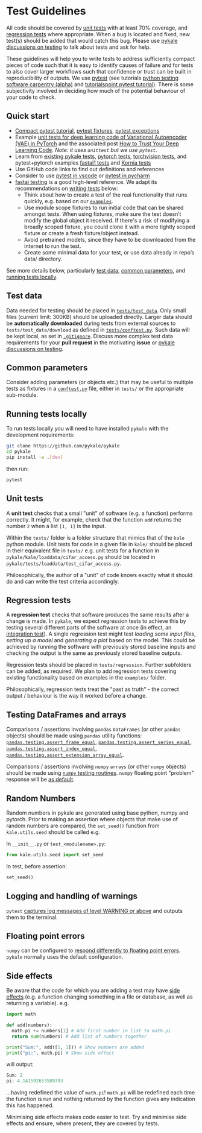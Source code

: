 # Test Guidelines

All code should be covered by [unit tests](https://carpentries-incubator.github.io/python-testing/04-units/index.html) with at least 70% coverage, and [regression tests](https://carpentries-incubator.github.io/python-testing/07-integration/index.html) where appropriate. When a bug is located and fixed, new test(s) should be added that would catch this bug. Please use [pykale discussions on testing](https://github.com/pykale/pykale/discussions/categories/testing) to talk about tests and ask for help.

These guidelines will help you to write tests to address sufficiently compact pieces of code such that it is easy to identify causes of failure and for tests to also cover larger workflows such that confidence or trust can be built in reproducibility of outputs. We use [pytest](https://docs.pytest.org/en/stable/) (see tutorials [python testing software carpentry (alpha)](https://carpentries-incubator.github.io/python-testing/) and [tutorialspoint pytest tutorial](https://www.tutorialspoint.com/pytest/pytest_tutorial.pdf)). There is some subjectivity involved in deciding how much of the potential behaviour of your code to check.

## Quick start

- [Compact pytest tutorial](https://www.tutorialspoint.com/pytest/pytest_tutorial.pdf), [pytest fixtures](https://docs.pytest.org/en/stable/fixture.html), [pytest exceptions](https://docs.pytest.org/en/stable/assert.html#assertions-about-expected-exceptions)
- Example [unit tests for deep learning code of Variational Autoencoder (VAE) in PyTorch](https://github.com/tilman151/unittest_dl) and the associated post [How to Trust Your Deep Learning Code](https://krokotsch.eu/cleancode/2020/08/11/Unit-Tests-for-Deep-Learning.html). *Note: it uses `unittest` but we use `pytest`*.
- Learn from [existing pykale tests](https://github.com/pykale/pykale/tree/main/tests), [pytorch tests](https://github.com/pytorch/pytorch/tree/master/test), [torchvision tests](https://github.com/pytorch/vision/tree/master/test), and pytest+pytorch examples [fastai1 tests](https://github.com/fastai/fastai1/tree/master/tests) and [Kornia tests](https://github.com/kornia/kornia/tree/master/test)
- Use GitHub code links to find out definitions and references
- Consider to use [pytest in vscode](https://code.visualstudio.com/docs/python/testing) or [pytest in pycharm](https://www.jetbrains.com/help/pycharm/pytest.html)
- [fastai testing](https://fastai1.fast.ai/dev/test.html) is a good high-level reference. We adapt its recommendations on [writing tests](https://fastai1.fast.ai/dev/test.html#writing-tests) below:
  - Think about how to create a test of the real functionality that runs quickly, e.g. based on our [`examples`](https://github.com/pykale/pykale/tree/main/examples).
  - Use module scope fixtures to run initial code that can be shared amongst tests. When using fixtures, make sure the test doesn’t modify the global object it received. If there's a risk of modifying a broadly scoped fixture, you could clone it with a more tightly scoped fixture or create a fresh fixture/object instead.
  - Avoid pretrained models, since they have to be downloaded from the internet to run the test.
  - Create some minimal data for your test, or use data already in repo’s data/ directory.

See more details below, particularly [test data](#test-data), [common parameters](#common-parameters), and [running tests locally](#running-tests-locally).

## Test data

Data needed for testing should be placed in [`tests/test_data`](https://github.com/pykale/pykale/tree/main/tests/test_data). Only small files (current limit: 300KB) should be uploaded directly. Larger data should be **automatically downloaded** during tests from external sources to `tests/test_data/download` as defined in [`tests/conftest.py`](https://github.com/pykale/pykale/blob/main/tests/conftest.py). Such data will be kept local, as set in [`.gitignore`](https://github.com/pykale/pykale/blob/main/.gitignore). Discuss more complex test data requirements for your **pull request** in the motivating **issue** or [pykale discussions on testing](https://github.com/pykale/pykale/discussions/categories/testing).

## Common parameters

Consider adding parameters (or objects etc.) that may be useful to multiple tests as fixtures in a [`conftest.py`](
https://docs.pytest.org/en/stable/fixture.html#conftest-py-sharing-fixtures-across-multiple-files) file, either in `tests/` or the appropriate sub-module.

## Running tests locally

To run tests locally you will need to have installed `pykale` with the development requirements:

```sh
git clone https://github.com/pykale/pykale
cd pykale
pip install -e .[dev]
```

then run:

```sh
pytest
```

## Unit tests

A **unit test** checks that a small "unit" of software (e.g. a function) performs correctly. It might, for example, check that the function `add` returns the number `2` when a list `[1, 1]` is the input.

Within the `tests/` folder is a folder structure that mimics that of the `kale` python module. Unit tests for code in a given file in `kale/` should be placed in their equivalent file in `tests/` e.g. unit tests for a function in `pykale/kale/loaddata/cifar_access.py` should be located in `pykale/tests/loaddata/test_cifar_access.py`.

Philosophically, the author of a "unit" of code knows exactly what it should do and can write the test criteria accordingly.

## Regression tests

A **regression test** checks that software produces the same results after a change is made. In `pykale`, we expect regression tests to achieve this by testing several different parts of the software at once (in effect, an [integration test](https://carpentries-incubator.github.io/python-testing/07-integration/index.html)). A single regression test might test *loading some input files*, *setting up a model* and *generating a plot* based on the model. This could be achieved by running the software with previously stored baseline inputs and checking the output is the same as previously stored baseline outputs.

Regression tests should be placed in `tests/regression`. Further subfolders can be added, as required. We plan to add regression tests covering existing functionality based on examples in the `examples/` folder.

Philosophically, regression tests treat the "past as truth" - the correct output / behaviour is the way it worked before a change.

## Testing DataFrames and arrays

Comparisons / assertions involving `pandas` `DataFrames` (or other `pandas` objects) should be made using `pandas` utility functions: [`pandas.testing.assert_frame_equal`](https://pandas.pydata.org/pandas-docs/stable/reference/api/pandas.testing.assert_frame_equal.html), [`pandas.testing.assert_series_equal`](https://pandas.pydata.org/pandas-docs/stable/reference/api/pandas.testing.assert_series_equal.html), [`pandas.testing.assert_index_equal`](https://pandas.pydata.org/pandas-docs/stable/reference/api/pandas.testing.assert_index_equal.html), [`pandas.testing.assert_extension_array_equal`](https://pandas.pydata.org/pandas-docs/stable/reference/api/pandas.testing.assert_extension_array_equal.html).

Comparisons / assertions involving `numpy` `arrays` (or other `numpy` objects) should be made using [`numpy` testing routines](https://numpy.org/doc/stable/reference/routines.testing.html). `numpy` floating point "problem" response will be [as default](https://numpy.org/doc/stable/reference/generated/numpy.seterr.html#numpy.seterr).

## Random Numbers

Random numbers in pykale are generated using base python, numpy and pytorch. Prior to making an assertion where objects that make use of random numbers are compared, the `set_seed()` function from `kale.utils.seed` should be called e.g.

In `__init__.py` or `test_<modulename>.py`:

```python
from kale.utils.seed import set_seed
```

In test, before assertion:

```python
set_seed()
```

## Logging and handling of warnings

`pytest` [captures log messages of level WARNING or above](https://docs.pytest.org/en/stable/logging.html) and outputs them to the terminal.

## Floating point errors

`numpy` can be configured to [respond differently to floating point errors](
https://numpy.org/doc/stable/reference/generated/numpy.seterr.html#numpy.seterr). `pykale` normally uses the default configuration.

## Side effects

Be aware that the code for which you are adding a test may have [side effects](https://en.wikipedia.org/wiki/Side_effect_(computer_science)) (e.g. a function changing something in a file or database, as well as returning a variable). e.g.

```python
import math

def add(numbers):
  math.pi += numbers[1] # Add first number in list to math.pi
  return sum(numbers) # Add list of numbers together

print("Sum:", add([1, 1])) # Show numbers are added
print("pi:", math.pi) # Show side effect
```

will output:

```python
Sum: 2
pi: 4.141592653589793
```

...having redefined the value of `math.pi`! `math.pi` will be redefined each time the function is run and nothing returned by the function gives any indication this has happened.

Minimising side effects makes code easier to test. Try and minimise side effects and ensure, where present, they are covered by tests.

